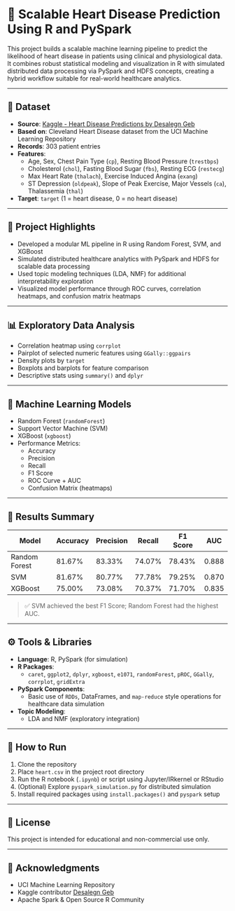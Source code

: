 # 🧠 Scalable Heart Disease Prediction Using R and PySpark

This project builds a scalable machine learning pipeline to predict the likelihood of heart disease in patients using clinical and physiological data. It combines robust statistical modeling and visualization in R with simulated distributed data processing via PySpark and HDFS concepts, creating a hybrid workflow suitable for real-world healthcare analytics.

---

## 📁 Dataset

- **Source**: [Kaggle - Heart Disease Predictions by Desalegn Geb](https://www.kaggle.com/code/desalegngeb/heart-disease-predictions/notebook)
- **Based on**: Cleveland Heart Disease dataset from the UCI Machine Learning Repository
- **Records**: 303 patient entries
- **Features**:
  - Age, Sex, Chest Pain Type (`cp`), Resting Blood Pressure (`trestbps`)
  - Cholesterol (`chol`), Fasting Blood Sugar (`fbs`), Resting ECG (`restecg`)
  - Max Heart Rate (`thalach`), Exercise Induced Angina (`exang`)
  - ST Depression (`oldpeak`), Slope of Peak Exercise, Major Vessels (`ca`), Thalassemia (`thal`)
- **Target**: `target` (1 = heart disease, 0 = no heart disease)

---

## 🧪 Project Highlights

- Developed a modular ML pipeline in R using Random Forest, SVM, and XGBoost
- Simulated distributed healthcare analytics with PySpark and HDFS for scalable data processing
- Used topic modeling techniques (LDA, NMF) for additional interpretability exploration
- Visualized model performance through ROC curves, correlation heatmaps, and confusion matrix heatmaps

---

## 📊 Exploratory Data Analysis

- Correlation heatmap using `corrplot`
- Pairplot of selected numeric features using `GGally::ggpairs`
- Density plots by `target`
- Boxplots and barplots for feature comparison
- Descriptive stats using `summary()` and `dplyr`

---

## 🤖 Machine Learning Models

- Random Forest (`randomForest`)
- Support Vector Machine (SVM)
- XGBoost (`xgboost`)
- Performance Metrics:
  - Accuracy
  - Precision
  - Recall
  - F1 Score
  - ROC Curve + AUC
  - Confusion Matrix (heatmaps)

---

## 🧪 Results Summary

| Model         | Accuracy | Precision | Recall | F1 Score | AUC    |
|---------------|----------|-----------|--------|----------|--------|
| Random Forest | 81.67%   | 83.33%    | 74.07% | 78.43%   | 0.888  |
| SVM           | 81.67%   | 80.77%    | 77.78% | 79.25%   | 0.870  |
| XGBoost       | 75.00%   | 73.08%    | 70.37% | 71.70%   | 0.835  |

> ✅ SVM achieved the best F1 Score; Random Forest had the highest AUC.

---

## ⚙️ Tools & Libraries

- **Language**: R, PySpark (for simulation)
- **R Packages**:
  - `caret`, `ggplot2`, `dplyr`, `xgboost`, `e1071`, `randomForest`, `pROC`, `GGally`, `corrplot`, `gridExtra`
- **PySpark Components**:
  - Basic use of `RDDs`, DataFrames, and `map-reduce` style operations for healthcare data simulation
- **Topic Modeling**:
  - LDA and NMF (exploratory integration)

---

## 🚀 How to Run

1. Clone the repository
2. Place `heart.csv` in the project root directory
3. Run the R notebook (`.ipynb`) or script using Jupyter/IRkernel or RStudio
4. (Optional) Explore `pyspark_simulation.py` for distributed simulation
5. Install required packages using `install.packages()` and `pyspark` setup

---

## 📄 License

This project is intended for educational and non-commercial use only.

---

## 🙌 Acknowledgments

- UCI Machine Learning Repository  
- Kaggle contributor [Desalegn Geb](https://www.kaggle.com/code/desalegngeb)  
- Apache Spark & Open Source R Community
